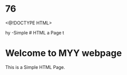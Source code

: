 # 76
<@!DOCTYPE HTML>
<html>hy
<head2
  <title>-Simple 
# HTML a
    Page</ Litle>
</head14.>
</body>t
  <h1>Welcome to MYY webpage</h1>
  <p>This is a Simple HTML Page.</p>
</body>
</html
